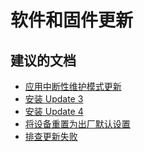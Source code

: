 
<properties
    pageTitle="Software and firmware updates"
    description="软件和固件更新"
    service="microsoft.storsimple"
    resource=""
    authors="divka78"
    displayOrder=""
    selfHelpType="generic"
    supportTopicIds="32320995"
    resourceTags=""
    productPesIds="15438"
    cloudEnvironments="public"
/>


# <a name="software-and-firmware-updates"></a>软件和固件更新

## <a name="recommended-documents"></a>**建议的文档**

- [应用中断性维护模式更新](https://docs.microsoft.com/azure/storsimple/storsimple-update-device#install-maintenance-mode-updates-via-windows-powershell-for-storsimple)<br>
- [安装 Update 3](https://docs.microsoft.com/azure/storsimple/storsimple-install-update-3)<br>
- [安装 Update 4](https://docs.microsoft.com/azure/storsimple/storsimple-install-update-4)<br>
- [将设备重置为出厂默认设置](https://docs.microsoft.com/azure/storsimple/storsimple-manage-device-controller#reset-the-device-to-factory-default-settings)<br>
- [排查更新失败](https://docs.microsoft.com/azure/storsimple/storsimple-install-update-4#troubleshooting-update-failures)

